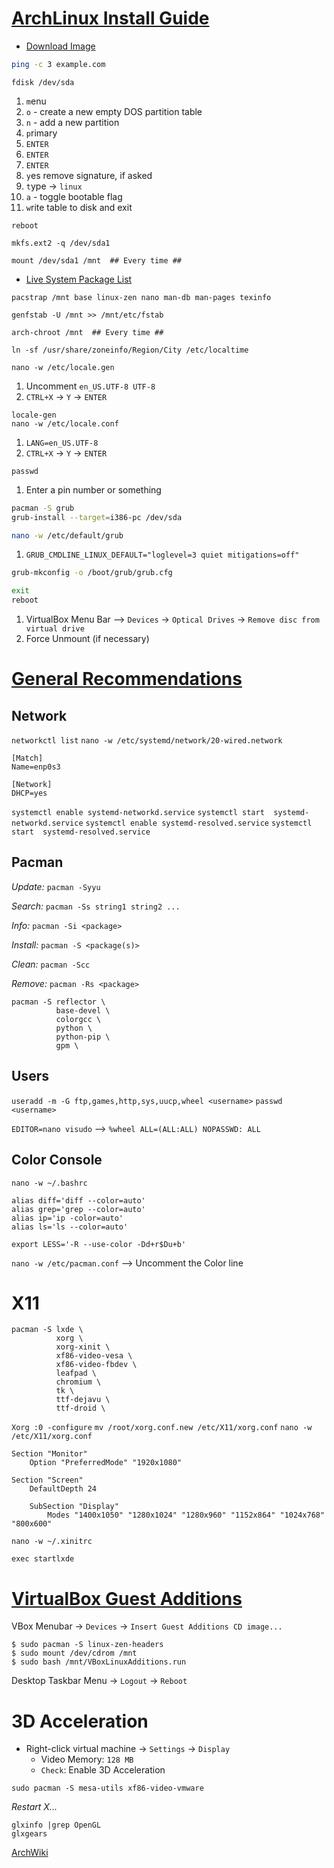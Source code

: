 [ArchLinux Install Guide](https://wiki.archlinux.org/title/Installation_guide)
========================================

* [Download Image](https://geo.mirror.pkgbuild.com/iso/latest/archlinux-x86_64.iso)

```bash
ping -c 3 example.com
```

```
fdisk /dev/sda
```
1.  `m`enu
2.  `o` - create a new empty DOS partition table
3.  `n` - add a new partition
4.  `p`rimary
5.  `ENTER`
6.  `ENTER`
7.  `ENTER`
8.  `y`es remove signature, if asked
9.  `t`ype -> `linux`
10. `a` - toggle bootable flag
11. `w`rite table to disk and exit
```
reboot
```

```
mkfs.ext2 -q /dev/sda1
```

```
mount /dev/sda1 /mnt  ## Every time ##
```

* [Live System Package List](https://geo.mirror.pkgbuild.com/iso/latest/arch/pkglist.x86_64.txt)

```
pacstrap /mnt base linux-zen nano man-db man-pages texinfo
```

```
genfstab -U /mnt >> /mnt/etc/fstab
```

```
arch-chroot /mnt  ## Every time ##
```

```
ln -sf /usr/share/zoneinfo/Region/City /etc/localtime
```

```
nano -w /etc/locale.gen
```
1. Uncomment `en_US.UTF-8 UTF-8`
2. `CTRL+X` -> `Y` -> `ENTER`

```
locale-gen
nano -w /etc/locale.conf
```
1. `LANG=en_US.UTF-8`
2. `CTRL+X` -> `Y` -> `ENTER`

```
passwd
```
1. Enter a pin number or something

```bash
pacman -S grub
grub-install --target=i386-pc /dev/sda

nano -w /etc/default/grub
```
1. `GRUB_CMDLINE_LINUX_DEFAULT="loglevel=3 quiet mitigations=off"`

```bash
grub-mkconfig -o /boot/grub/grub.cfg

exit
reboot
```
1. VirtualBox Menu Bar --> `Devices` -> `Optical Drives` -> `Remove disc from virtual drive`
2. Force Unmount (if necessary)


[General Recommendations](https://wiki.archlinux.org/title/General_recommendations)
========================================

Network
----------------------------------------

`networkctl list`
`nano -w /etc/systemd/network/20-wired.network`
```
[Match]
Name=enp0s3

[Network]
DHCP=yes
```

`systemctl enable systemd-networkd.service`
`systemctl start  systemd-networkd.service`
`systemctl enable systemd-resolved.service`
`systemctl start  systemd-resolved.service`


Pacman
----------------------------------------

_Update:_
`pacman -Syyu`

_Search:_
`pacman -Ss string1 string2 ...`

_Info:_
`pacman -Si <package>`

_Install:_
`pacman -S <package(s)>`

_Clean:_
`pacman -Scc`

_Remove:_
`pacman -Rs <package>`


```
pacman -S reflector \
          base-devel \
          colorgcc \
          python \
          python-pip \
          gpm \
```


Users
----------------------------------------

`useradd -m -G ftp,games,http,sys,uucp,wheel <username>`
`passwd <username>`

`EDITOR=nano visudo`
    --> `%wheel ALL=(ALL:ALL) NOPASSWD: ALL`


Color Console
----------------------------------------
`nano -w ~/.bashrc`
```
alias diff='diff --color=auto'
alias grep='grep --color=auto'
alias ip='ip -color=auto'
alias ls='ls --color=auto'

export LESS='-R --use-color -Dd+r$Du+b'
```

`nano -w /etc/pacman.conf`
    --> Uncomment the Color line


X11
========================================

```
pacman -S lxde \
          xorg \
          xorg-xinit \
          xf86-video-vesa \
          xf86-video-fbdev \
          leafpad \
          chromium \
          tk \
          ttf-dejavu \
          ttf-droid \
```

`Xorg :0 -configure`
`mv /root/xorg.conf.new /etc/X11/xorg.conf`
`nano -w /etc/X11/xorg.conf`
```
Section "Monitor"
    Option "PreferredMode" "1920x1080"

Section "Screen"
    DefaultDepth 24

    SubSection "Display"
        Modes "1400x1050" "1280x1024" "1280x960" "1152x864" "1024x768" "800x600"
```

`nano -w ~/.xinitrc`
```
exec startlxde
```


[VirtualBox Guest Additions](https://wiki.archlinux.org/title/VirtualBox/Install_Arch_Linux_as_a_guest)
========================================

VBox Menubar -> `Devices` -> `Insert Guest Additions CD image...`
```
$ sudo pacman -S linux-zen-headers
$ sudo mount /dev/cdrom /mnt
$ sudo bash /mnt/VBoxLinuxAdditions.run
```
Desktop Taskbar Menu -> `Logout` -> `Reboot`


3D Acceleration
========================================
* Right-click virtual machine -> `Settings` -> `Display`
    - Video Memory: `128 MB`
    - `Check`: Enable 3D Acceleration
```
sudo pacman -S mesa-utils xf86-video-vmware
```
_Restart X..._
```
glxinfo |grep OpenGL
glxgears
```


[ArchWiki](https://wiki.archlinux.org/)
